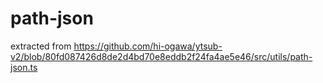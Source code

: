 # path-json

extracted from https://github.com/hi-ogawa/ytsub-v2/blob/80fd087426d8de2d4bd70e8eddb2f24fa4ae5e46/src/utils/path-json.ts

